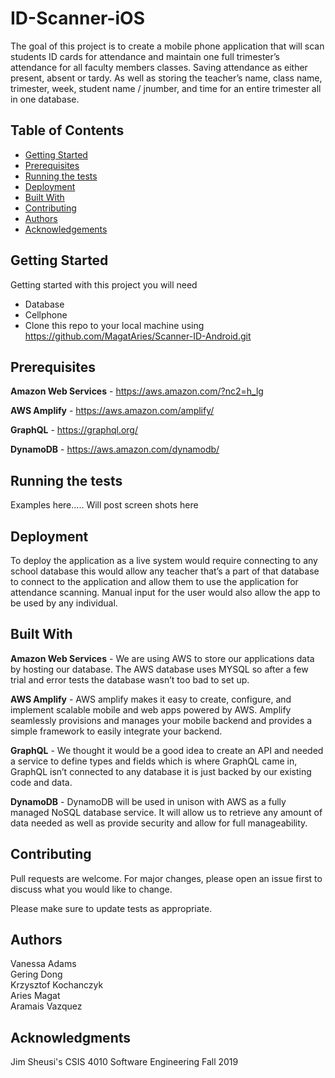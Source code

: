 # ID-Scanner-iOS
The goal of this project is to create a mobile phone application that will scan students ID cards for attendance and maintain one full trimester’s attendance for all faculty members classes. Saving attendance as either present, absent or tardy.  As well as storing the teacher’s name, class name, trimester, week, student name / jnumber, and time for an entire trimester all in one database. 

## Table of Contents
- [Getting Started](#getting-started)  
- [Prerequisites](#prerequisites)  
- [Running the tests](#running-tests)       
- [Deployment](#deployment)  
- [Built With](#built-with)  
- [Contributing](#contributing)  
- [Authors](#authors)  
- [Acknowledgements](#acknowledgements)  

## <a name="getting-started"></a>Getting Started

Getting started with this project you will need   
- Database  
- Cellphone  
- Clone this repo to your local machine using https://github.com/MagatAries/Scanner-ID-Android.git 

## <a name="prerequisites"></a>Prerequisites
**Amazon Web Services** - https://aws.amazon.com/?nc2=h_lg  

**AWS Amplify** - https://aws.amazon.com/amplify/  

**GraphQL** - https://graphql.org/  

**DynamoDB** - https://aws.amazon.com/dynamodb/  

## <a name="running-tests"></a>Running the tests
Examples here.....
Will post screen shots here

## <a name="deployment"></a>Deployment
To deploy the application as a live system would require connecting to any school database this would allow any teacher that’s a part of that database to connect to the application and allow them to use the application for attendance scanning. Manual input for the user would also allow the app to be used by any individual. 

## <a name="built-with"></a>Built With
**Amazon Web Services** -   We are using AWS to store our applications data by hosting our database. The AWS database uses MYSQL so after a few trial and error tests the database wasn’t too bad to set up.  

**AWS Amplify** - AWS amplify makes it easy to create, configure, and implement scalable mobile and web apps powered by AWS. Amplify seamlessly provisions and manages your mobile backend and provides a simple framework to easily integrate your backend.  

**GraphQL** -   We thought it would be a good idea to create an API and needed a service to define types and fields which is where GraphQL came in, GraphQL isn’t connected to any database it is just backed by our existing code and data.  

**DynamoDB** -   DynamoDB will be used in unison with AWS as a fully managed NoSQL database service. It will allow us to retrieve any amount of data needed as well as provide security and allow for full manageability.   

## <a name="contributing"></a>Contributing
Pull requests are welcome. For major changes, please open an issue first to discuss what you would like to change.

Please make sure to update tests as appropriate.

## <a name="authors"></a>Authors
Vanessa Adams  
Gering Dong  
Krzysztof Kochanczyk  
Aries Magat  
Aramais Vazquez  
 

## <a name="acknowledgments"></a>Acknowledgments
Jim Sheusi's CSIS 4010 Software Engineering Fall 2019   
